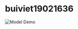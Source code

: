 # buiviet19021636
![Model Demo](https://drive.google.com/uc?export=view&id=1YhnJ82DuUbFpbsJQy3ecikHJG_tNynOX)
